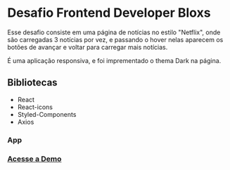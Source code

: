 # Desafio Frontend Developer Bloxs

Esse desafio consiste em uma página de notícias no estilo "Netflix", onde são carregadas 3 notícias por vez, e passando o hover nelas aparecem os botões de avançar e voltar para carregar mais notícias.

É uma aplicação responsiva, e foi imprementado o thema Dark na página.

## Bibliotecas

- React
- React-icons
- Styled-Components
- Axios

### App

### [Acesse a Demo]()
